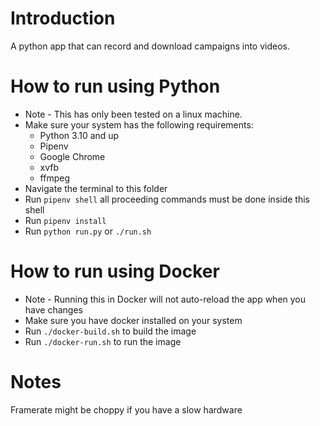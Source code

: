 # Introduction

A python app that can record and download campaigns into videos.

# How to run using Python

- Note - This has only been tested on a linux machine.
- Make sure your system has the following requirements:
  - Python 3.10 and up
  - Pipenv
  - Google Chrome
  - xvfb
  - ffmpeg
- Navigate the terminal to this folder
- Run `pipenv shell` all proceeding commands must be done inside this shell
- Run `pipenv install`
- Run `python run.py` or `./run.sh`

# How to run using Docker

- Note - Running this in Docker will not auto-reload the app when you have changes
- Make sure you have docker installed on your system
- Run `./docker-build.sh` to build the image
- Run `./docker-run.sh` to run the image

# Notes
Framerate might be choppy if you have a slow hardware
